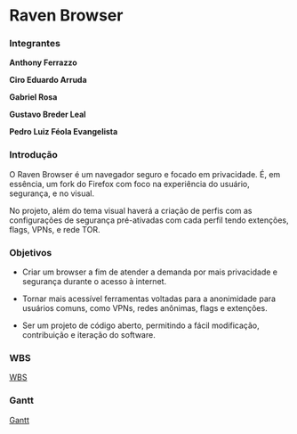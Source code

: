 # Raven Browser

### Integrantes

**Anthony Ferrazzo**

**Ciro Eduardo Arruda**

**Gabriel Rosa**

**Gustavo Breder Leal**

**Pedro Luiz Féola Evangelista**

### Introdução

O Raven Browser é um navegador seguro e focado em privacidade. É, em essência, um fork do Firefox com foco na experiência do usuário, segurança, e no visual.

No projeto, além do tema visual haverá a criação de perfis com as configurações de segurança pré-ativadas com cada perfil tendo extenções, flags, VPNs, e rede TOR.
 
### Objetivos

- Criar um browser a fim de atender a demanda por mais privacidade e segurança durante o acesso à internet.

- Tornar mais acessível ferramentas voltadas para a anonimidade para usuários comuns, como VPNs, redes anônimas, flags e extenções. 

- Ser um projeto de código aberto, permitindo a fácil modificação, contribuição e iteração do software.

### WBS

[WBS](https://lucid.app/lucidchart/9701fae5-cc71-4193-a32c-a629d0fc0cb5/edit?viewport_loc=-964%2C-1974%2C2827%2C4389%2C0_0&invitationId=inv_d6ff6fac-d3e8-4d0c-af94-3475e10e4484)

### Gantt

[Gantt](online-gantt-20250912.tiiny.site)